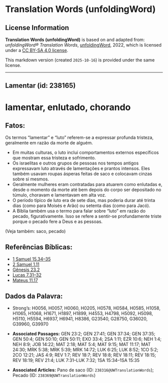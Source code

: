 # Translation Words (unfoldingWord)

## License Information

**Translation Words (unfoldingWord)** is based on and adapted from: _unfoldingWord® Translation Words_, [unfoldingWord](https://unfoldingword.org/utw), 2022, which is licensed under a [CC BY-SA 4.0 license](https://creativecommons.org/licenses/by-sa/4.0/legalcode.en).

This markdown version (created `2025-10-16`) is provided under the same license.



--------------------------------

## Lamentar (id: 238165)

lamentar, enlutado, chorando
============================

Fatos:
------

Os termos “lamentar” e “luto” referem\-se a expressar profunda tristeza, geralmente em razão da morte de alguém.

* Em muitas culturas, o luto inclui comportamentos externos específicos que mostram essa tristeza e sofrimento.
* Os israelitas e outros grupos de pessoas nos tempos antigos expressavam luto através de lamentações e prantos intensos. Eles também usavam roupas ásperas feitas de saco e colocavam cinzas sobre si mesmos.
* Geralmente mulheres eram contratadas para atuarem como enlutadas e, desde o momento da morte até bem depois do corpo ser depositado no túmulo, choravam e lamentavam em alta voz.
* O período típico de luto era de sete dias, mas poderia durar até trinta dias (como para Moisés e Arão) ou setenta dias (como para Jacó).
* A Bíblia também usa o termo para falar sobre “luto” em razão do pecado, figurativamente. Isso se refere a sentir\-se profundamente triste porque o pecado fere a Deus e as pessoas.

(Veja também: saco, pecado)

Referências Bíblicas:
---------------------

* [1 Samuel 15\.34–35](https://ref.ly/1Sam15:34-1Sam15:35)
* [2 Samuel 1\.11](https://ref.ly/2Sam1:11)
* [Gênesis 23\.2](https://ref.ly/Gen23:2)
* [Lucas 7\.31–32](https://ref.ly/Luke7:31-Luke7:32)
* [Mateus 11\.17](https://ref.ly/Matt11:17)

Dados da Palavra:
-----------------

* Strong’s: H0056, H0057, H0060, H0205, H0578, H0584, H0585, H1058, H1065, H1068, H1671, H1897, H1899, H4553, H4798, H5092, H5098, H5110, H5594, H6937, H6941, H8386, G23540, G28750, G36020, G39960, G39970

* **Associated Passages:** GEN 23:2; GEN 27:41; GEN 37:34; GEN 37:35; GEN 50:4; GEN 50:10; GEN 50:11; EXO 33:4; 2SA 1:11; EZR 10:6; NEH 1:4; NEH 8:9; JOB 14:22; MAT 2:18; MAT 5:4; MAT 9:15; MAT 11:17; MAT 24:30; MRK 5:38; MRK 5:39; MRK 14:72; LUK 6:25; LUK 8:52; 1CO 5:2; 2CO 12:21; JAS 4:9; REV 1:7; REV 18:7; REV 18:8; REV 18:11; REV 18:15; REV 18:19; REV 21:4; LUK 7:31–LUK 7:32; 1SA 15:34–1SA 15:35
* **Associated Articles:** Pano de saco (ID: `238316@UWTranslationWords`); Pecado (ID: `238369@UWTranslationWords`)

